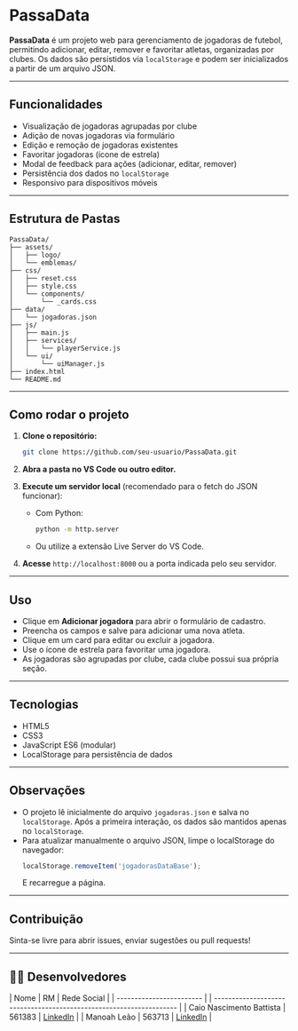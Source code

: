 # PassaData

**PassaData** é um projeto web para gerenciamento de jogadoras de futebol, permitindo adicionar, editar, remover e favoritar atletas, organizadas por clubes. Os dados são persistidos via `localStorage` e podem ser inicializados a partir de um arquivo JSON.

---

## Funcionalidades

- Visualização de jogadoras agrupadas por clube
- Adição de novas jogadoras via formulário
- Edição e remoção de jogadoras existentes
- Favoritar jogadoras (ícone de estrela)
- Modal de feedback para ações (adicionar, editar, remover)
- Persistência dos dados no `localStorage`
- Responsivo para dispositivos móveis

---

## Estrutura de Pastas

```plaintext
PassaData/
├── assets/
│   ├── logo/
│   └── emblemas/
├── css/
│   ├── reset.css
│   ├── style.css
│   └── components/
│       └── _cards.css
├── data/
│   └── jogadoras.json
├── js/
│   ├── main.js
│   ├── services/
│   │   └── playerService.js
│   └── ui/
│       └── uiManager.js
├── index.html
└── README.md
```

---

## Como rodar o projeto

1. **Clone o repositório:**

   ```sh
   git clone https://github.com/seu-usuario/PassaData.git
   ```

2. **Abra a pasta no VS Code ou outro editor.**

3. **Execute um servidor local** (recomendado para o fetch do JSON funcionar):

   - Com Python:
     ```sh
     python -m http.server
     ```
   - Ou utilize a extensão Live Server do VS Code.

4. **Acesse** `http://localhost:8000` ou a porta indicada pelo seu servidor.

---

## Uso

- Clique em **Adicionar jogadora** para abrir o formulário de cadastro.
- Preencha os campos e salve para adicionar uma nova atleta.
- Clique em um card para editar ou excluir a jogadora.
- Use o ícone de estrela para favoritar uma jogadora.
- As jogadoras são agrupadas por clube, cada clube possui sua própria seção.

---

## Tecnologias

- HTML5
- CSS3
- JavaScript ES6 (modular)
- LocalStorage para persistência de dados

---

## Observações

- O projeto lê inicialmente do arquivo `jogadoras.json` e salva no `localStorage`. Após a primeira interação, os dados são mantidos apenas no `localStorage`.
- Para atualizar manualmente o arquivo JSON, limpe o localStorage do navegador:
  ```js
  localStorage.removeItem('jogadorasDataBase');
  ```
  E recarregue a página.

---

## Contribuição

Sinta-se livre para abrir issues, enviar sugestões ou pull requests!

---

## 👨‍💻 Desenvolvedores

| Nome | RM | Rede Social |
| ------------------------ | | ------------------------------------------------------------------- |
| Caio Nascimento Battista | 561383 | [LinkedIn](https://www.linkedin.com/in/cnbtt/) |
| Manoah Leão | 563713 | [LinkedIn](https://www.linkedin.com/in/manoah-le%C3%A3o-735a83346/) |
